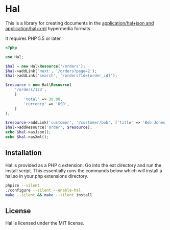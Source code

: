 Hal
=============

This is a library for creating documents in the [application/hal+json and application/hal+xml][1] hypermedia formats

It requires PHP 5.5 or later.

```php
<?php

use Hal;

$hal = new Hal\Resource('/orders');
$hal->addLink('next', '/orders?page=2');
$hal->addLink('search', '/orders?id={order_id}');

$resource = new Hal\Resource(
    '/orders/123',
    ]
        'total' => 30.00,
        'currency' => 'USD',
    ]
);

$resource->addLink('customer', '/customer/bob', ['title' => 'Bob Jones <bob@jones.com>']);
$hal->addResource('order', $resource);
echo $hal->asJson();
echo $hal->asXml();
```

## Installation

Hal is provided as a PHP c extension. Go into the ext directory and run the install script.
This essentially runs the commands below which will install a hal.so in your php extensions directory.


```bash
phpize --silent
./configure --silent --enable-hal
make --silent && make --silent install
```

## License

Hal is licensed under the MIT license.

[1]: http://tools.ietf.org/html/draft-kelly-json-hal-05
